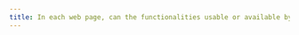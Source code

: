 ```yaml
---
title: In each web page, can the functionalities usable or available by means of a [complex gesture](#complex-gestures-and-simple-gestures) also be available by means of a [simple gesture](#complex-gestures-and-simple-gestures) (excluding special cases)?
---
```

